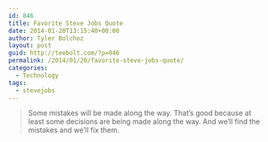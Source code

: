 ```yaml
---
id: 846
title: Favorite Steve Jobs Quote
date: 2014-01-20T13:15:40+00:00
author: Tyler Bolchoz
layout: post
guid: http://teebolt.com/?p=846
permalink: /2014/01/20/favorite-steve-jobs-quote/
categories:
  - Technology
tags:
  - stevejobs
---
```

> Some mistakes will be made along the way. That’s good because at least some decisions are being made along the way. And we’ll find the mistakes and we’ll fix them.